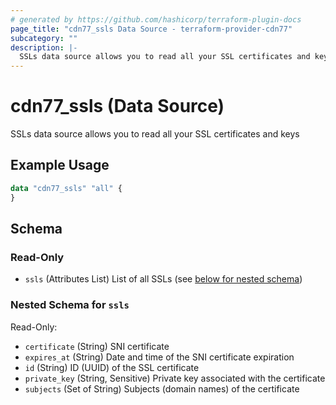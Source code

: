 ```yaml
---
# generated by https://github.com/hashicorp/terraform-plugin-docs
page_title: "cdn77_ssls Data Source - terraform-provider-cdn77"
subcategory: ""
description: |-
  SSLs data source allows you to read all your SSL certificates and keys
---
```


# cdn77_ssls (Data Source)

SSLs data source allows you to read all your SSL certificates and keys

## Example Usage

```terraform
data "cdn77_ssls" "all" {
}
```

<!-- schema generated by tfplugindocs -->
## Schema

### Read-Only

- `ssls` (Attributes List) List of all SSLs (see [below for nested schema](#nestedatt--ssls))

<a id="nestedatt--ssls"></a>
### Nested Schema for `ssls`

Read-Only:

- `certificate` (String) SNI certificate
- `expires_at` (String) Date and time of the SNI certificate expiration
- `id` (String) ID (UUID) of the SSL certificate
- `private_key` (String, Sensitive) Private key associated with the certificate
- `subjects` (Set of String) Subjects (domain names) of the certificate
